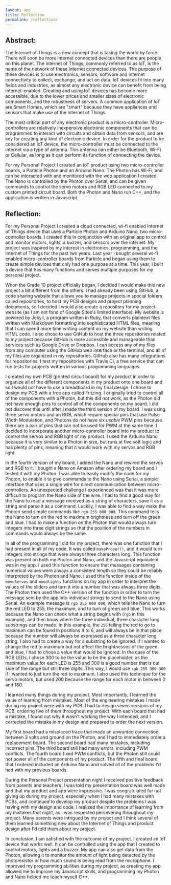 ```yaml
---
layout: app
title: Reflection
permalink: /reflection/
---
```


Abstract:
---
The Internet of Things is a new concept that is taking the world by force.  There will soon be more internet connected devices than there are people on this planet.  The Internet of Things, commonly referred to as IoT, is the name of the network of these internet connected devices.  The purpose of these devices is to use electronics, sensors, software and internet connectivity to collect, exchange, and act on data.  IoT devices fit into many fields and industries, as almost any electronic device can benefit from being internet-enabled.  Creating and using IoT devices has become more accessible, due to the lower prices and smaller sizes of electronic components, and the robustness of servers. A common application of IoT are Smart Homes, which are "smart" because they have appliances and sensors that make use of the Internet of Things.

The most critical part of any electronic product is a micro-controller.  Micro-controllers are relatively inexpensive electronic components that can be programmed to interact with circuits and obtain data from sensors, and are key for creating any kind of electronic device.  In order for the product to be considered an IoT device, the micro-controller must be connected to the internet via a type of antenna.  This antenna can either be Bluetooth, Wi-Fi or Cellular, as long as it can perform its function of connecting the device.

For my Personal Project I created an IoT product using two micro-controller boards, a Particle Photon and an Arduino Nano.  The Photon has Wi-Fi, and can be interacted with and monitored with the web application I created.  The Nano is controlled by the Photon over Serial, and can be given commands to control the servo motors and RGB LED connected to my custom printed circuit board.  Both the Photon and Nano run C++, and the application is written in Javascript.






Reflection:
---
For my Personal Project I created a cloud connected, wi-fi enabled Internet of Things device that uses a Particle Photon and Arduino Nano, two micro-controller boards.  I created this in conjunction with an original app to control and monitor motors, lights, a buzzer, and sensors over the internet. My project was inspired by my interest in electronics, programming, and the Internet of Things for the past two years.  Last year I bought several wi-fi enabled micro-controller boards from Particle and began using them to create simple devices that only had one purpose at a time.  This year, I built a device that has many functions and serves multiple purposes for my personal project.

When the Grade 10 project officially began, I decided I would make this new project a bit different from the others.  I had already been using GitHub, a code sharing website that allows you to manage projects in special folders called repositories, to host my PCB designs and project planning documents, so I decided I would also create a repository for my project website (as I am not fond of Google Sites's limited interface).  My website is powered by Jekyll, a program written in Ruby, that converts plaintext files written with Markdown formatting into sophisticated HTML files, meaning that I can spend more time writing content on my website than writing HTML code.  I also chose to use GitHub to host the three repositories related to my project because GitHub is more accessible and manageable than services such as Google Drive or Dropbox.  I can access any of my files from any computer using the GitHub web interface or the terminal, and all of my files are organized in my repositories.  GitHub also has many integrations for repositories.  I test my repositories with Travis CI, a free service that can run tests for projects written in various programming languages.

I created my own PCB (printed circuit board) for my product in order to organize all of the different components in my product onto one board and so I would not have to use a breadboard in my final design.  I chose to design my PCB with a free app called Fritzing.  I originally tried to control all of the components with a Photon, but this did not work, as the Photon did not have enough pins to control all of the components on my board.  I did not discover this until after I made the third version of my board.  I was using three servo motors and an RGB, which require special pins that use Pulse Width Modulation, and Photons do not have six *usable* PWM pins because there are a pair of pins that can not be used for PWM at the same time.  I decided to incorporate another micro-controller board into my product to control the servos and RGB light of my product.  I used the Arduino Nano because it is very similar to a Photon in size, but runs at five volt logic and has plenty of pins, meaning that it would work with my servos and RGB light.

In the fourth version of my board, I added the Nano and rewired the servos and RGB to it.  I bought a Nano on Amazon after ordering my board and I tested it with my Photon.  I was able to easily modify the code for my Photon, to enable it to give commands to the Nano using Serial, a simple interface that uses a single wire for direct communication between micro-controllers. An unexpected challenge I experienced was that it was more difficult to program the Nano side of the wire.  I had to find a good way for the Nano to read a message received as a string of characters, save it as a string and parse it as a command.  Luckily, I was able to find a way make the Photon send simple commands like `rgb 255 000 000`. This command tells the Nano to turn on the red to maximum brightness and turn off the green and blue.  I had to make a function on the Photon that would always turn integers into three digit strings so that the position of the numbers in commands would always be the same.

In all of the programming I did for my project, there was one function that I had present in all of my code.  It was called `makeProper()`, and it would turn integers into strings that were always three characters long.  This function was present on both my Photon and Nano, and the Javascript equivalent was in my app.  I used this function to ensure that messages containing numerical values were always a consistent length so they could be reliably interpreted by the Photon and Nano.  I used this function inside of the `moveServos` and `moodlights` functions on my app in order to interpret the values of the sliders and turn it into a number that was always three digits.  The Photon then used the C++ version of the function in order to turn the message sent by the app into individual strings to send to the Nano using Serial.  An example message is `rgb 255 000 000`, which tells the Nano to turn the red LED to 255, the maximum, and to turn of green and blue.  This works because the Nano can check what a string begins with (`rgb` in this example), and then know where the three individual, three character long substrings can be made.  In this example, the `255` telling the red to go to maximum can be found in positions 4 to 6, and will always be in that place because the number will always be expressed as a three character long string.  I also had to create a way for a substring to be ignored.  If I wanted to change the red to maximum but not effect the brightnesses of the green and blue, I had to chose a value that would be ignored.  In the case of the RGB LEDs, I chose 300 to be the value to be the placeholder, as the maximum value for each LED is 255 and 300 is a good number that is out side of the range but still three digits.  This way, I would use `rgb 255 300 300` if I wanted to just turn the red to maximum.  I also used this technique for the servo motors, but used 200 because the range for each motor in between 0 and 180.

I learned many things during my project.  Most importantly, I learned the value of learning from mistakes.  Most of the engineering mistakes I made during my project were with my PCB.  I had to design seven versions of my PCB, ordering five of them throughout my project.  With each board that had a mistake, I found out why it wasn't working the way I intended, and I corrected the mistake in my design and prepared to order the next version.

My first board had a misplaced trace that made an unwanted connection between 3 volts and ground on the Photon, and I had to immediately order a replacement board.  The second board had many mistakes, including incorrect pins.  The third board still had many errors, including PWM conflicts.  The fourth board fixed PWM conflicts, but the Photon still could not power all of the components of my product.  The fifth and final board that I ordered included an Arduino Nano and solved all of the problems I'd had with my previous boards.

During the Personal Project presentation night I received positive feedback from parents and teachers.  I was told my presentation board was well made and that my product and app were impressive.  I was congratulated for not giving up during my project, especially when I had many mistakes with PCBs, and continued to develop my product despite the problems I was having with my design and code.  I realized the importance of learning from my mistakes that night, as I was respected persevering throughout my project.  Many parents were intrigued by my project and I think several of them learned something new about the Internet of Things and product design after I'd told them about my project.

In conclusion, I am satisfied with the outcome of my project.  I created an IoT device that works well.  It can be controlled using the app that I created to control motors, lights and a buzzer.  My app can also get data from the Photon, allowing it to monitor the amount of light being detected by the photoresistor or how much sound is being read from the microphone.  I improved my programming abilities during my project, as creating my app allowed me to improve my Javascript skills, and programming my Photon and Nano helped me teach myself C++.
